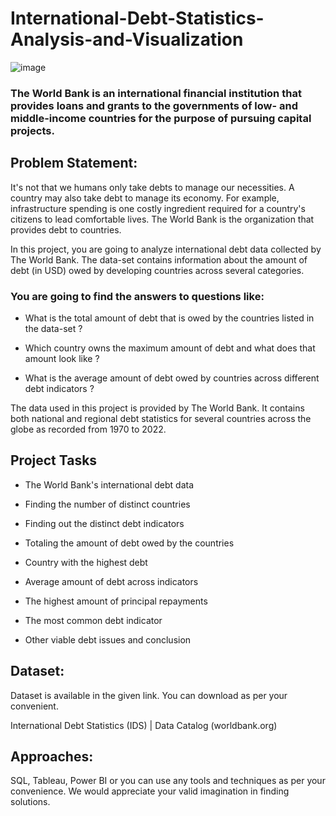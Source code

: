 # International-Debt-Statistics-Analysis-and-Visualization


![image](https://github.com/khanaalmeen/International-Debt-Statistics-Analysis-and-Visualization/assets/106391555/0b98df13-49d2-4c5d-9fc7-a3c5ee7a666c)


### The World Bank is an international financial institution that provides loans and grants to the governments of low- and middle-income countries for the purpose of pursuing capital projects.
## Problem Statement:
 It's not that we humans only take debts to manage our necessities. A country may also take debt to manage its economy. For example, infrastructure spending is one costly ingredient required for a country's citizens to lead comfortable lives. The World Bank is the organization that provides debt to countries.

 In this project, you are going to analyze international debt data collected by The World Bank.
 The data-set contains information about the amount of debt (in USD) owed by developing countries across several categories. 
### You are going to find the answers to questions like:

- What is the total amount of debt that is owed by the countries listed in the data-set ?

- Which country owns the maximum amount of debt and what does that amount look like ?

- What is the average amount of debt owed by countries across different debt indicators ?

The data used in this project is provided by The World Bank. It contains both national and regional debt statistics for several countries across the globe as recorded from 1970 to 2022.

## Project Tasks
- The World Bank's international debt data

- Finding the number of distinct countries

- Finding out the distinct debt indicators

- Totaling the amount of debt owed by the countries

- Country with the highest debt

- Average amount of debt across indicators

- The highest amount of principal repayments

- The most common debt indicator

- Other viable debt issues and conclusion

## Dataset:
Dataset is available in the given link. You can download as per your convenient.

International Debt Statistics (IDS) | Data Catalog (worldbank.org)

## Approaches:
SQL, Tableau, Power BI or you can use any tools and techniques as per your convenience. We would appreciate your valid imagination in finding solutions.
